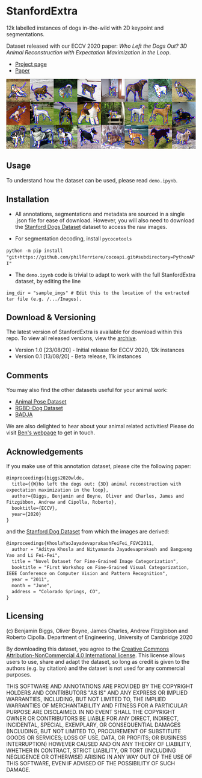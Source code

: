 # StanfordExtra
12k labelled instances of dogs in-the-wild with 2D keypoint and segmentations. 

Dataset released with our ECCV 2020 paper: *Who Left the Dogs Out? 3D Animal Reconstruction with Expectation Maximization in the Loop*.

- [Project page](https://sites.google.com/view/wldo/home)
- [Paper](https://arxiv.org/abs/2007.11110)

![](splash.png)

## Usage
To understand how the dataset can be used, please read `demo.ipynb`.

## Installation
- All annotations, segmentations and metadata are sourced in a single .json file for ease of download. However, you will also need to download the [Stanford Dogs Dataset](http://vision.stanford.edu/aditya86/ImageNetDogs/) dataset to access the raw images. 

- For segmentation decoding, install `pycocotools`

`python -m pip install "git+https://github.com/philferriere/cocoapi.git#subdirectory=PythonAPI"`

- The `demo.ipynb` code is trivial to adapt to work with the full StanfordExtra dataset, by editing the line

```
img_dir = "sample_imgs" # Edit this to the location of the extracted tar file (e.g. /.../Images).
```

## Download & Versioning
The latest version of StanfordExtra is available for download within this repo. To view all released versions, view the [archive](https://drive.google.com/drive/folders/1MvN4hX2cdy0pMv0iUnL_UkobSYxZ0gzg?usp=sharing).

- Version 1.0 [23/08/20] - Initial release for ECCV 2020, 12k instances
- Version 0.1 [13/08/20] - Beta release, 11k instances

## Comments
You may also find the other datasets useful for your animal work:
- [Animal Pose Dataset](https://sites.google.com/view/animal-pose/)
- [RGBD-Dog Dataset](https://github.com/CAMERA-Bath/RGBD-Dog)
- [BADJA](https://github.com/benjiebob/BADJA)

We are also delighted to hear about your animal related activities! Please do visit [Ben's webpage](http://www.biggs.ai) to get in touch.

## Acknowledgements

If you make use of this annotation dataset, please cite the following paper:

```
@inproceedings{biggs2020wldo,
  title={{W}ho left the dogs out: {3D} animal reconstruction with expectation maximization in the loop},
  author={Biggs, Benjamin and Boyne, Oliver and Charles, James and Fitzgibbon, Andrew and Cipolla, Roberto},
  booktitle={ECCV},
  year={2020}
}
```

and the [Stanford Dog Dataset](http://vision.stanford.edu/aditya86/ImageNetDogs/) from which the images are derived:

```
@inproceedings{KhoslaYaoJayadevaprakashFeiFei_FGVC2011,
  author = "Aditya Khosla and Nityananda Jayadevaprakash and Bangpeng Yao and Li Fei-Fei",
  title = "Novel Dataset for Fine-Grained Image Categorization",
  booktitle = "First Workshop on Fine-Grained Visual Categorization, IEEE Conference on Computer Vision and Pattern Recognition",
  year = "2011",
  month = "June",
  address = "Colorado Springs, CO",
}
```

## Licensing
(c) Benjamin Biggs, Oliver Boyne, James Charles, Andrew Fitzgibbon and Roberto Cipolla. Department of Engineering, University of Cambridge 2020

By downloading this dataset, you agree to the [Creative Commons Attribution-NonCommercial 4.0 International license](https://creativecommons.org/licenses/by-nc-sa/4.0/). This license allows users to use, share and adapt the dataset, so long as credit is given to the authors (e.g. by citation) and the dataset is not used for any commercial purposes.

THIS SOFTWARE AND ANNOTATIONS ARE PROVIDED BY THE COPYRIGHT HOLDERS AND CONTRIBUTORS "AS IS" AND ANY EXPRESS OR IMPLIED WARRANTIES, INCLUDING, BUT NOT LIMITED TO, THE IMPLIED WARRANTIES OF MERCHANTABILITY AND FITNESS FOR A PARTICULAR PURPOSE ARE DISCLAIMED. IN NO EVENT SHALL THE COPYRIGHT OWNER OR CONTRIBUTORS BE LIABLE FOR ANY DIRECT, INDIRECT, INCIDENTAL, SPECIAL, EXEMPLARY, OR CONSEQUENTIAL DAMAGES (INCLUDING, BUT NOT LIMITED TO, PROCUREMENT OF SUBSTITUTE GOODS OR SERVICES; LOSS OF USE, DATA, OR PROFITS; OR BUSINESS INTERRUPTION) HOWEVER CAUSED AND ON ANY THEORY OF LIABILITY, WHETHER IN CONTRACT, STRICT LIABILITY, OR TORT (INCLUDING NEGLIGENCE OR OTHERWISE) ARISING IN ANY WAY OUT OF THE USE OF THIS SOFTWARE, EVEN IF ADVISED OF THE POSSIBILITY OF SUCH DAMAGE.

